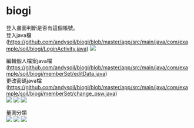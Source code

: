 # biogi
登入畫面判斷是否有這個帳號。<br>
登入java檔(https://github.com/andysoil/biogi/blob/master/app/src/main/java/com/example/soil/biogi/LoginActivity.java)
![](https://github.com/andysoil/biogi/blob/master/picture/Screenshot_2016-05-03-20-51-35.jpg)<br>

編輯個人檔案java檔(https://github.com/andysoil/biogi/blob/master/app/src/main/java/com/example/soil/biogi/memberSet/editData.java)<br>
更改密碼java檔(https://github.com/andysoil/biogi/blob/master/app/src/main/java/com/example/soil/biogi/memberSet/change_psw.java)<br>
![](https://github.com/andysoil/biogi/blob/master/picture/Screenshot_2016-05-03-20-46-48.jpg)
![](https://github.com/andysoil/biogi/blob/master/picture/Screenshot_2016-05-03-20-46-54.jpg) 
![](https://github.com/andysoil/biogi/blob/master/picture/Screenshot_2016-05-03-20-47-00.jpg)<br>




量測分類<br>
![](https://github.com/andysoil/biogi/blob/master/picture/Screenshot_2016-05-03-20-47-09.jpg)
![](https://github.com/andysoil/biogi/blob/master/picture/Screenshot_2016-05-03-20-47-14.jpg)
![](https://github.com/andysoil/biogi/blob/master/picture/Screenshot_2016-05-03-20-47-18.jpg)<br>
